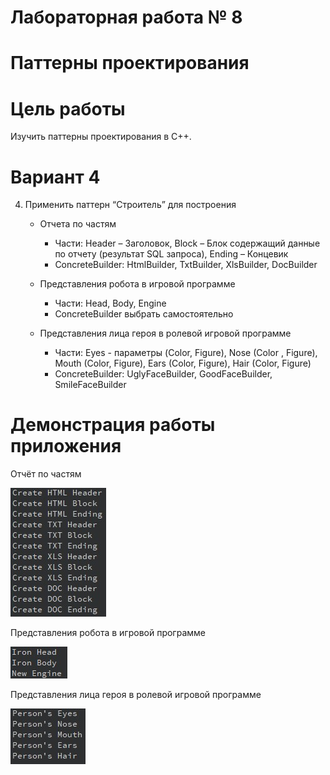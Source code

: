 
# Лабораторная работа № 8 #
# Паттерны проектирования #
# Цель работы #
Изучить паттерны проектирования в С++.
# Вариант 4 #
4. Применить паттерн “Строитель” для построения

   - Отчета по частям

      - Части: Header – Заголовок, Block – Блок содержащий данные по отчету (результат SQL запроса), Ending – Концевик
      - ConcreteBuilder: HtmlBuilder, TxtBuilder, XlsBuilder, DocBuilder
    - Представления робота в игровой программе
      - Части: Head, Body, Engine
      - ConcreteBuilder выбрать самостоятельно
    - Представления лица героя в ролевой игровой программе
      - Части: Eyes  - параметры (Color, Figure), Nose (Color , Figure), Mouth (Color, Figure), Ears (Color, Figure), Hair (Color, Figure)
      - ConcreteBuilder: UglyFaceBuilder, GoodFaceBuilder, SmileFaceBuilder
# Демонстрация работы приложения #
Отчёт по частям

![img](img/1.jpg)

Представления робота в игровой программе

![img](img/2.jpg)

Представления лица героя в ролевой игровой программе

![img](img/3.jpg)